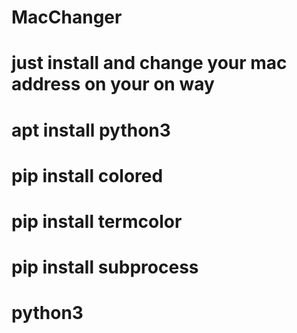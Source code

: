 # MacChanger
# just install and change your mac address on your on way
# apt install python3
# pip install colored
# pip install termcolor
# pip install subprocess
# python3 

